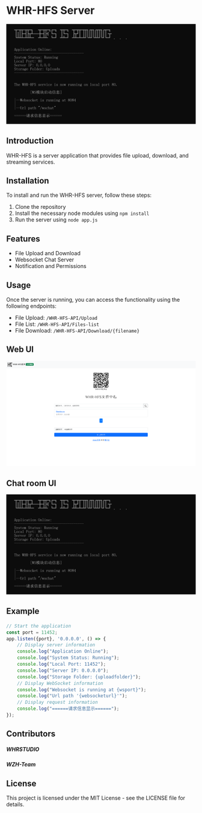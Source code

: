 # WHR-HFS Server
![WHR-HFS](image/cmd.png)
## Introduction
WHR-HFS is a server application that provides file upload, download, and streaming services.

## Installation
To install and run the WHR-HFS server, follow these steps:

1. Clone the repository
2. Install the necessary node modules using `npm install`
3. Run the server using `node app.js`

## Features
- File Upload and Download
- Websocket Chat Server
- Notification and Permissions

## Usage
Once the server is running, you can access the functionality using the following endpoints:

- File Upload: `/WHR-HFS-API/Upload`
- File List: `/WHR-HFS-API/Files-list`
- File Download: `/WHR-HFS-API/Download/{filename}`
## Web UI
![WHR-HFS](image/web.png)
## Chat room UI
![WHR-HFS](image/cmd.png)
## Example
```javascript
// Start the application
const port = 11452;
app.listen({port}, '0.0.0.0', () => {
    // Display server information
    console.log("Application Online");
    console.log("System Status: Running");
    console.log("Local Port: 11452");
    console.log("Server IP: 0.0.0.0");
    console.log("Storage Folder: {uploadfolder}");
    // Display WebSocket information
    console.log("Websocket is running at {wsport}");
    console.log("Url path '{websocketurl}'");
    // Display request information
    console.log("======请求信息显示======");
});
```
## Contributors
##### WHRSTUDIO
##### WZH-Team
## License
This project is licensed under the MIT License - see the LICENSE file for details.
